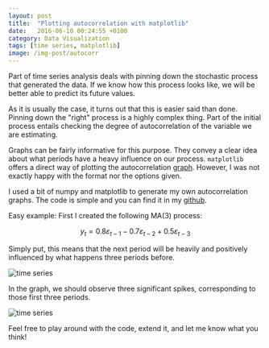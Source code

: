 ```yaml
---
layout: post
title:  "Plotting autocorrelation with matplotlib"
date:   2016-06-10 00:24:55 +0100
category: Data Visualization
tags: [time series, matplotlib]
image: /img-post/autocorr
---
```


Part of time series analysis deals with pinning down the stochastic process that generated the data. If we know how this process looks like, we will be better able to predict its future values.

As it is usually the case, it turns out that this is easier said than done. Pinning down the "right" process is a highly complex thing. Part of the initial process entails checking the degree of autocorrelation of the variable we are estimating.

Graphs can be fairly informative for this purpose. They convey a clear idea about what periods have a heavy influence on our process. `matplotlib` offers a direct way of plotting the autocorrelation [graph](http://matplotlib.org/api/pyplot_api.html). However, I was not exactly happy with the format nor the options given.

I used a bit of numpy and matplotlib to generate my own autocorrelation graphs. The code is simple and you can find it in my [github](https://github.com/jlcoto/econometrics/blob/master/lag_graph.py).

Easy example: First I created the following MA(3) process:

$$y_t = 0.8\varepsilon_{t-1}- 0.7\varepsilon_{t-2} +  0.5\varepsilon_{t-3} $$

Simply put, this means that the next period will be heavily and positively influenced by what happens three periods before.


<img src="/img-post/MA3_process.png" alt="time series" class="image-post">

In the graph, we should observe three significant spikes, corresponding to those first three periods.


<img src="/img-post/autocorr.png" alt="time series" class="image-post">

Feel free to play around with the code, extend it, and let me know what you think!







